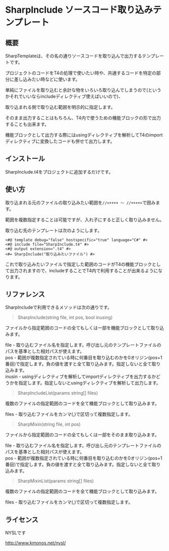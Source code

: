 ﻿SharpInclude    ソースコード取り込みテンプレート
====

概要
----

SharpTemplateは、その名の通りソースコードを取り込んで出力するテンプレートです。

プロジェクトのコードをT4の処理で使いたい時や、共通するコードを特定の部分に差し込みたい時などに使います。

単純にファイルを取り込むと余計な物をいろいろ取り込んでしまうので(というかそれでいいならincludeディレクティブ使えばいいので)、

取り込まれる側で取り込む範囲を明示的に指定します。

そのまま出力することはもちろん、T4内で使うための機能ブロックの形で出力することも出来ます。

機能ブロックとして出力する際にはusingディレクティブを解析してT4のimportディレクティブに変換したコードも併せて出力します。


インストール
----

SharpInclude.t4をプロジェクトに追加するだけです。


使い方
----

取り込まれる元のファイルの取り込みたい範囲を```//<++++ ～ //++++>```で囲みます。

範囲を複数指定することは可能ですが、入れ子にすると正しく取り込みません。

取り込む先のテンプレートは次のようにします。

    <#@ template debug="false" hostspecific="true" language="C#" #>
    <#@ include file="SharpInclude.t4" #>
	<#@ output extension=".t4" #>
    <#= SharpInclude("取り込みたいファイル") #>

これで取り込みたいファイルで指定した範囲のコードがT4の機能ブロックとして出力されますので、includeすることでT4内で利用することが出来るようになります。


リファレンス
----

SharpIncludeで利用できるメソッドは次の通りです。

>SharpInclude(string file, int pos, bool inusing)

ファイルから指定範囲のコードの全てもしくは一部を機能ブロックとして取り込みます。

file - 取り込むファイル名を指定します。呼び出し元のテンプレートファイルのパスを基準とした相対パスが使えます。<br/>
pos - 範囲が複数指定されている時に何番目を取り込むのかを0オリジン(pos+1番目)で指定します。負の値を渡すと全て取り込みます。指定しないと全て取り込みます。<br/>
inusin - usingディレクティブを解析してimportディレクティブを出力するかどうかを指定します。指定しないとusingディレクティブを解析して出力します。


>SharpIncludeList(params string[] files)

複数のファイルの指定範囲のコードを全て機能ブロックとして取り込みます。

files - 取り込むファイルをカンマ(,)で区切って複数指定します。


>SharpMixin(string file, int pos)

ファイルから指定範囲のコードの全てもしくは一部をそのまま取り込みます。

file - 取り込むファイル名を指定します。呼び出し元のテンプレートファイルのパスを基準とした相対パスが使えます。<br />
pos - 範囲が複数指定されている時に何番目を取り込むのかを0オリジン(pos+1番目)で指定します。負の値を渡すと全て取り込みます。指定しないと全て取り込みます。


>SharpMixinList(params string[] files)

複数のファイルの指定範囲のコードを全て機能ブロックとして取り込みます。

files - 取り込むファイルをカンマ(,)で区切って複数指定します。


ライセンス
-----

NYSLです

http://www.kmonos.net/nysl/